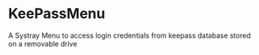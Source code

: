 KeePassMenu
===========

A Systray Menu to access login credentials from keepass database stored on a removable drive